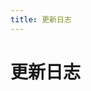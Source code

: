 ```yaml
---
title: 更新日志
---
```


# 更新日志

<p></p> 

<template>
  <a-timeline>
    <a-timeline-item>
      v1.2.0
      <p>
        更新内容：<br/>
        &emsp;- <a-tag color="orange">新增</a-tag> 新增 多语言设置。<br/>
      </p>
    </a-timeline-item>
    <a-timeline-item>
      v1.1.1
      <p>
        更新内容：<br/>
        &emsp;- <a-tag color="green">优化</a-tag> 优化侧边栏标题过长时鼠标悬停的显示效果；<br/>
        &emsp;- <a-tag color="purple">修复</a-tag> 修复移动端侧边栏按钮展开状态显示异常的BUG。<br/>
      </p>
    </a-timeline-item>
    <a-timeline-item>
      v1.1.0
      <p>
        更新内容：<br/>
        &emsp;- <a-tag color="orange">新增</a-tag> 新增 Repo 状态图标；<br/>
        &emsp;- <a-tag color="green">优化</a-tag> 更改依赖版本号至最新版本。<br/>
      </p>
    </a-timeline-item>
    <a-timeline-item>
      v1.0.1
      <p>
        更新内容：<br/>
        &emsp;- <a-tag color="purple">修复</a-tag> 修复代码块显示 css/cpp/c 语言标识异常的BUG；<br/>
        &emsp;- <a-tag color="green">优化</a-tag> 优化其他细节。<br/>
      </p>
    </a-timeline-item>
    <a-timeline-item>
      v1.0.0
      <a-tag color="green">正式版</a-tag>
      <p>
        更新内容：<br/>
        &emsp;- <a-tag color="orange">新增</a-tag> 添加侧边栏广告位，支持三种显示状态（图片、图文、招待显示）； <br/>
        &emsp;- <a-tag color="orange">新增</a-tag> 新增首页次级按钮，即首页按钮最大支持数为 2 个；<br/>
        &emsp;- <a-tag color="green">优化</a-tag> 优化返回顶部按钮可自定义开启；<br/>
        &emsp;- <a-tag color="purple">修复</a-tag> 修复导航栏因 title 过长而显示异常的BUG；<br/>
        &emsp;- <a-tag color="purple">修复</a-tag> 修复其他可能存在问题的BUG。<br/>
      </p>
    </a-timeline-item>
    <a-timeline-item>
      v0.1.2
      <a-tag color="blue">公测版</a-tag>
      <p>
        更新内容：<br/>
        &emsp;- <a-tag color="purple">修复</a-tag> 修复导航栏菜单在某些情况未能正确激活当前菜单项的问题；<br/>
      </p>
    </a-timeline-item>
    <a-timeline-item>
      v0.1.1
      <a-tag color="blue">公测版</a-tag>
      <p>
        更新内容：<br/>
        &emsp;- <a-tag color="green">优化</a-tag> 优化移动端侧边栏显示效果；<br/>
        &emsp;- <a-tag color="green">优化</a-tag> 优化移动端搜索和菜单图标显示效果。<br/>
      </p>
    </a-timeline-item>
    <a-timeline-item>
      v0.1.0
      <a-tag color="blue">公测版</a-tag>
      <p>
        更新内容：<br/>
        &emsp;- <a-tag color="orange">新增</a-tag> 搭载 Ant Design 组件，在 .md 中直接使用； <br/>
        &emsp;- <a-tag color="orange">新增</a-tag> 添加底部栏，最大支持 4 个栏目数；<br/>
        &emsp;- <a-tag color="green">优化</a-tag> 统一预处理器，使用兼容 Ant Design 样式的 Less 语法；<br/>
        &emsp;- <a-tag color="green">优化</a-tag> 优化内置的提示、警告、危险块的显示效果；<br/>
        &emsp;- <a-tag color="green">优化</a-tag> 优化代码块、行内代码、Blockquote等显示效果；<br/>
        &emsp;- <a-tag color="green">优化</a-tag> 优化首页、导航菜单、Github徽标、侧边栏等显示效果；<br/>
        &emsp;- <a-tag color="green">优化</a-tag> 优化移动端显示以及动画效果；<br/>
        &emsp;- <a-tag color="purple">修复</a-tag> 修复其他可能存在问题的BUG。<br/>
      </p>
    </a-timeline-item>
  </a-timeline>
</template>